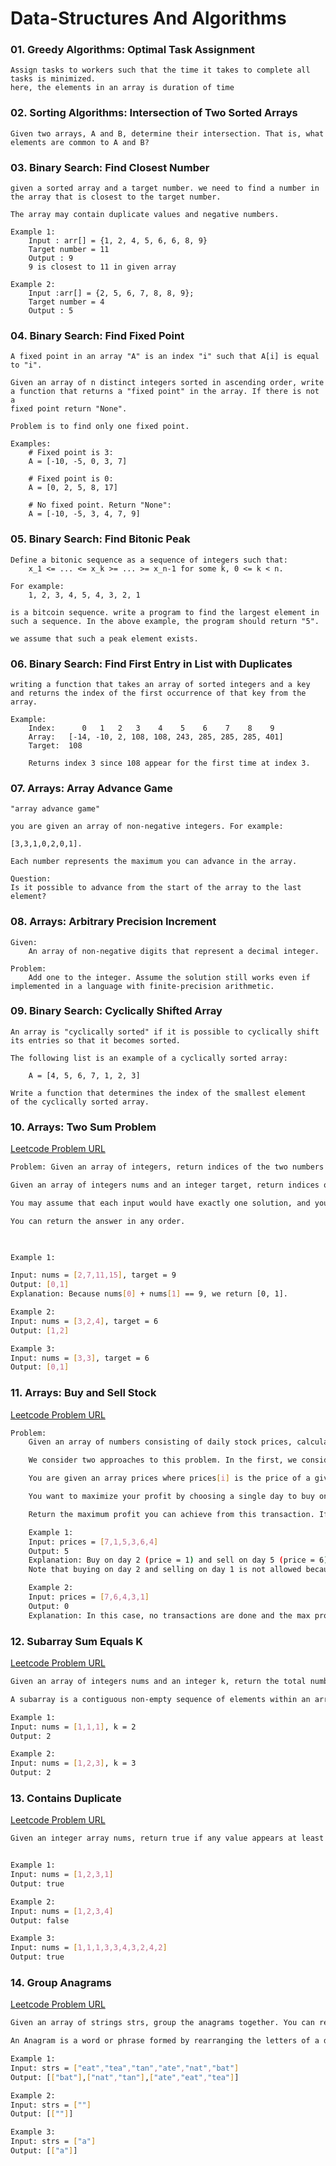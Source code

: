 # Data-Structures And Algorithms


### 01. Greedy Algorithms: Optimal Task Assignment

    Assign tasks to workers such that the time it takes to complete all tasks is minimized.
    here, the elements in an array is duration of time

### 02. Sorting Algorithms: Intersection of Two Sorted Arrays

    Given two arrays, A and B, determine their intersection. That is, what elements are common to A and B?


### 03. Binary Search: Find Closest Number

    given a sorted array and a target number. we need to find a number in the array that is closest to the target number.

    The array may contain duplicate values and negative numbers.

    Example 1:
        Input : arr[] = {1, 2, 4, 5, 6, 6, 8, 9}
        Target number = 11
        Output : 9
        9 is closest to 11 in given array

    Example 2:
        Input :arr[] = {2, 5, 6, 7, 8, 8, 9};
        Target number = 4
        Output : 5

### 04. Binary Search: Find Fixed Point

    A fixed point in an array "A" is an index "i" such that A[i] is equal to "i".

    Given an array of n distinct integers sorted in ascending order, write a function that returns a "fixed point" in the array. If there is not a 
    fixed point return "None".

    Problem is to find only one fixed point.

    Examples:
        # Fixed point is 3:
        A = [-10, -5, 0, 3, 7]

        # Fixed point is 0:
        A = [0, 2, 5, 8, 17]

        # No fixed point. Return "None":
        A = [-10, -5, 3, 4, 7, 9]

### 05. Binary Search: Find Bitonic Peak

    Define a bitonic sequence as a sequence of integers such that:
        x_1 <= ... <= x_k >= ... >= x_n-1 for some k, 0 <= k < n.

    For example:
        1, 2, 3, 4, 5, 4, 3, 2, 1

    is a bitcoin sequence. write a program to find the largest element in
    such a sequence. In the above example, the program should return "5".

    we assume that such a peak element exists.

### 06. Binary Search: Find First Entry in List with Duplicates

    writing a function that takes an array of sorted integers and a key and returns the index of the first occurrence of that key from the array.

    Example:
        Index:      0   1   2   3    4    5    6    7    8    9
        Array:   [-14, -10, 2, 108, 108, 243, 285, 285, 285, 401]
        Target:  108

        Returns index 3 since 108 appear for the first time at index 3.

### 07. Arrays: Array Advance Game

    "array advance game"

    you are given an array of non-negative integers. For example:
    
    [3,3,1,0,2,0,1].

    Each number represents the maximum you can advance in the array. 

    Question:
    Is it possible to advance from the start of the array to the last element?

### 08. Arrays: Arbitrary Precision Increment

    Given:
        An array of non-negative digits that represent a decimal integer.

    Problem:
        Add one to the integer. Assume the solution still works even if implemented in a language with finite-precision arithmetic.

### 09. Binary Search: Cyclically Shifted Array

    An array is "cyclically sorted" if it is possible to cyclically shift
    its entries so that it becomes sorted.

    The following list is an example of a cyclically sorted array:

        A = [4, 5, 6, 7, 1, 2, 3]

    Write a function that determines the index of the smallest element
    of the cyclically sorted array.

### 10. Arrays: Two Sum Problem

[Leetcode Problem URL](https://leetcode.com/problems/two-sum/)

```bash
Problem: Given an array of integers, return indices of the two numbers such that they add up to a specific target. You may assume that each input would have exactly one solution, and you may not use the same element twice.

Given an array of integers nums and an integer target, return indices of the two numbers such that they add up to target.

You may assume that each input would have exactly one solution, and you may not use the same element twice.

You can return the answer in any order.

 

Example 1:

Input: nums = [2,7,11,15], target = 9
Output: [0,1]
Explanation: Because nums[0] + nums[1] == 9, we return [0, 1].

Example 2:
Input: nums = [3,2,4], target = 6
Output: [1,2]

Example 3:
Input: nums = [3,3], target = 6
Output: [0,1]
```

### 11. Arrays: Buy and Sell Stock

[Leetcode Problem URL](https://leetcode.com/problems/best-time-to-buy-and-sell-stock/)

```bash
Problem:
    Given an array of numbers consisting of daily stock prices, calculate the maximum amount of profit that can be made from buying on one day and selling on another day.

    We consider two approaches to this problem. In the first, we consider a brute force approach that solves the problem in O(N^2), where N is the size of the array of numbers. We then improve upon this solution to take our solution to a time complexity of O(N).

    You are given an array prices where prices[i] is the price of a given stock on the ith day.

    You want to maximize your profit by choosing a single day to buy one stock and choosing a different day in the future to sell that stock.

    Return the maximum profit you can achieve from this transaction. If you cannot achieve any profit, return 0.

    Example 1:
    Input: prices = [7,1,5,3,6,4]
    Output: 5
    Explanation: Buy on day 2 (price = 1) and sell on day 5 (price = 6), profit = 6-1 = 5.
    Note that buying on day 2 and selling on day 1 is not allowed because you must buy before you sell.

    Example 2:
    Input: prices = [7,6,4,3,1]
    Output: 0
    Explanation: In this case, no transactions are done and the max profit = 0.
```

### 12. Subarray Sum Equals K

[Leetcode Problem URL](https://leetcode.com/problems/subarray-sum-equals-k/)

```bash
Given an array of integers nums and an integer k, return the total number of subarrays whose sum equals to k.

A subarray is a contiguous non-empty sequence of elements within an array.

Example 1:
Input: nums = [1,1,1], k = 2
Output: 2

Example 2:
Input: nums = [1,2,3], k = 3
Output: 2
```

### 13. Contains Duplicate

[Leetcode Problem URL](https://leetcode.com/problems/contains-duplicate/)

```bash
Given an integer array nums, return true if any value appears at least twice in the array, and return false if every element is distinct.


Example 1:
Input: nums = [1,2,3,1]
Output: true

Example 2:
Input: nums = [1,2,3,4]
Output: false

Example 3:
Input: nums = [1,1,1,3,3,4,3,2,4,2]
Output: true
```

### 14. Group Anagrams

[Leetcode Problem URL](https://leetcode.com/problems/group-anagrams/)

```bash
Given an array of strings strs, group the anagrams together. You can return the answer in any order.

An Anagram is a word or phrase formed by rearranging the letters of a different word or phrase, typically using all the original letters exactly once.

Example 1:
Input: strs = ["eat","tea","tan","ate","nat","bat"]
Output: [["bat"],["nat","tan"],["ate","eat","tea"]]

Example 2:
Input: strs = [""]
Output: [[""]]

Example 3:
Input: strs = ["a"]
Output: [["a"]]
```